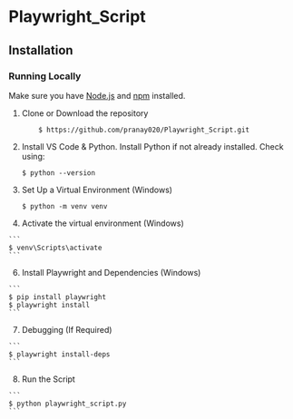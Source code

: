 # Playwright_Script







## Installation<a name="installation"></a>
### Running Locally
Make sure you have [Node.js](https://nodejs.org/) and [npm](https://www.npmjs.com/) installed.

1. Clone or Download the repository

	```
        $ https://github.com/pranay020/Playwright_Script.git
	```
2. Install VS Code & Python.
   Install Python if not already installed. Check using:

	```
	$ python --version
	```
4.  Set Up a Virtual Environment (Windows)

	```
	$ python -m venv venv
	```
 5.  Activate the virtual environment (Windows)

	```
	$ venv\Scripts\activate
	```
  6.  Install Playwright and Dependencies (Windows)

	```
	$ pip install playwright
 	$ playwright install
	```
  7.  Debugging (If Required)

	```
	$ playwright install-deps
	```
   8.  Run the Script

	```
	$ python playwright_script.py
	```
 
